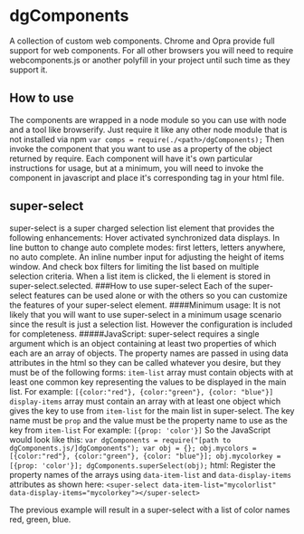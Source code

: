 # dgComponents
A collection of custom web components. Chrome and Opra provide full support for web components. For all other browsers you will need to require webcomponents.js or another polyfill in your project until such time as they support it.
## How to use
The components are wrapped in a node module so you can use with node and a tool like browserify. Just require it like any other node module that is not installed via npm `var comps = require(./<path>/dgComponents);`
Then invoke the component that you want to use as a property of the object returned by require. Each component will have it's own particular instructions for usage, but at a minimum, you will need to invoke the component in javascript and place it's corresponding tag in your html file. 
## super-select
super-select is a super charged selection list element that provides the following enhancements:
Hover activated synchronized data displays. In line button to change auto complete modes: first letters, letters anywhere, no auto complete. An inline number input for adjusting the height of items window. And check box filters for limiting the list based on multiple selection criteria. When a list item is clicked, the li element is stored in super-select.selected.
###How to use super-select
Each of the super-select features can be used alone or with the others so you can customize the features of your super-select element.
####Minimum usage:
It is not likely that you will want to use super-select in a minimum usage scenario since the result is just a selection list. However the configuration is included for completeness.
#####JavaScript:
super-select requires a single argument which is an object containing at least two properties of which each are an array of objects. The property names are passed in using data attributes in the html so they can be called whatever you desire, but they must be of the following forms:
`item-list` array must contain objects with at least one common key representing the values to be displayed in the main list. For example: `[{color:"red"}, {color:"green"}, {color: "blue"}]`
`display-items` array must contain an array with at least one object which gives the key to use from `item-list` for the main list in super-select. The key name must be `prop` and the value must be the property name to use as the key from `item-list` For example: `[{prop: 'color'}]`
So the JavaScript would look like this:
`var dgComponents = require("[path to dgComponents.js/]dgComponents");
var obj = {};
obj.mycolors = [{color:"red"}, {color:"green"}, {color: "blue"}];
obj.mycolorkey = [{prop: 'color'}];
dgComponents.superSelect(obj);`
html:
Register the property names of the arrays using `data-item-list` and `data-display-items` attributes as shown here:
`<super-select data-item-list="mycolorlist" data-display-items="mycolorkey"></super-select>`

The previous example will result in a super-select with a list of color names red, green, blue.

